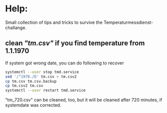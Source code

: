 # Help:
Small collection of tips and tricks to survive the Temperaturmessdienst-challange.

## clean *"tm.csv"* if you find temperature from 1.1.1970
If system got wrong date, you can do following to recover
```bash
systemctl --user stop tmd.service
sed '/^1970./D' tm.csv > tm.csv2
cp tm.csv tm.csv.backup
cp tm.csv2 tm.csv
systemctl --user restart tmd.service
```

"tm_720.csv" can be cleaned, too, but it will be cleaned after 720 minutes, if systemdate was corrected.
